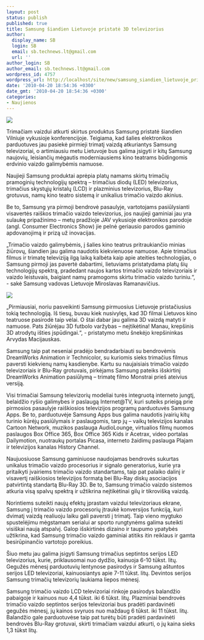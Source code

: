 ```yaml
---
layout: post
status: publish
published: true
title: Samsung šiandien Lietuvoje pristatė 3D televizorius
author:
  display_name: SB
  login: SB
  email: sb.technews.lt@gmail.com
  url: ''
author_login: SB
author_email: sb.technews.lt@gmail.com
wordpress_id: 4757
wordpress_url: http://localhost/site/new/samsung_siandien_lietuvoje_pristate_3d_televizorius/
date: '2010-04-20 18:54:36 +0300'
date_gmt: '2010-04-20 18:54:36 +0300'
categories:
- Naujienos
---
```

<div class="imgright"><img src="http://www.part.lt/img/f09f40699d186d727ce9f77a41e85edc230.jpg"  /></div>
<p>Trimačiam vaizdui atkurti skirtus produktus Samsung pristatė šiandien Vilniuje vykusioje konferencijoje. Teigiama, kad šalies elektronikos parduotuves jau pasiekė pirmieji trimatį vaizdą atkuriantys Samsung televizoriai, o artimiausiu metu Lietuvoje bus galima įsigyti ir kitų Samsung naujovių, leisiančių mėgautis moderniausiems kino teatrams būdingomis erdvinio vaizdo galimybėmis namuose.</p>
<p>Naujieji Samsung produktai aprėpia platų namams skirtų trimačių pramoginių technologijų  spektrą – trimačius diodų (LED) televizorius, trimačius skystųjų kristalų (LCD) ir plazminius televizorius, Blu-Ray grotuvus, namų kino teatro sistemą ir unikalius trimačio vaizdo akinius.</p>
<p>Be to, Samsung yra pirmoji bendrovė pasaulyje, vartotojams pasiūlysianti visavertės raiškos trimačio vaizdo televizorius, jos naujieji gaminiai jau yra sulaukę pripažinimo – metų pradžioje JAV vykusioje elektronikos parodoje (angl. Consumer Electronics Show) jie pelnė geriausio parodos gaminio apdovanojimą ir prizą už inovacijas.</p>
<p>„Trimačio vaizdo galimybėmis, į šalies kino teatrus pritraukiančio minias žiūrovų, šiandien jau galima naudotis kiekvienuose namuose. Apie trimačius filmus ir trimatę televiziją ilgą laiką kalbėta kaip apie ateities technologijas, o Samsung pirmoji jas pavertė dabartimi, lietuviams pristatydama platų šių technologijų spektrą, pradedant naujos kartos trimačio vaizdo televizoriais ir vaizdo leistuvais, baigiant namų pramogoms skirtu trimačio vaizdo turiniu.“, - sakė Samsung vadovas Lietuvoje Miroslavas Ramanavičius.</p>
<p><img src="http://www.part.lt/img/9a2755a0232f2a73f142e3121b214eb5732.JPG" /></p>
<p>„Pirmiausiai, noriu pasveikinti Samsung pirmuosius Lietuvoje pristačiusius tokią technologiją. Iš tiesų, buvau kiek nusivylęs, kad 3D filmai Lietuvos kino teatruose pasirodė taip vėlai. O štai dabar jau galima 3D vaizdą matyti ir namuose. Pats žiūrėjau 3D futbolo varžybas – neįtikėtina! Manau, krepšinis 3D atrodytų išties įspūdingai.“, - pristatymo metu šnekėjo krepšininkas Arvydas Macijauskas.</p>
<p>Samsung taip pat neseniai pradėjo bendradarbiauti su bendrovėmis DreamWorks Animation ir Technicolor, su kuriomis sieks trimačius filmus paversti kiekvienų namų kasdienybe. Kartu su naujaisiais trimačio vaizdo televizoriais ir Blu-Ray grotuvais, pirkėjams Samsung pateiks išskirtinį DreamWorks Animation pasiūlymą – trimatę filmo Monstrai prieš ateivius versiją. </p>
<p>Visi trimačiai Samsung televizorių modeliai turės integruotą interneto jungtį, belaidžio ryšio galimybes ir paslaugą Internet@TV, kuri suteiks prieigą prie pirmosios pasaulyje raiškiosios televizijos programų parduotuvės Samsung Apps. Be to, parduotuvėje Samsung Apps bus galima naudotis įvairių kitų turinio kūrėjų pasiūlymais ir paslaugomis, tarp jų – vaikų televizijos kanalas Cartoon Network, muzikos paslauga AudioLounge, virtualios filmų nuomos paslaugos Box Office 365, Box Office 365 Kids ir Acetrax, video portalas Dailymotion, nuotraukų portalas Picasa, interneto žaidimų paslauga Plajam ir televizijos kanalas History Channel.</p>
<p>Naujuosiuose Samsung gaminiuose naudojamas bendrovės sukurtas unikalus trimačio vaizdo procesorius ir signalo generatorius, kurie yra pritaikyti įvairiems trimačio vaizdo standartams, taip pat palaiko dalinį ir visavertį raiškiosios televizijos formatą bei Blu-Ray diskų asociacijos patvirtintą standartą Blu-Ray 3D. Be to, Samsung trimačio vaizdo sistemos atkuria visą spalvų spektrą ir užtikrina neįtikėtinai gilų ir tikrovišką vaizdą. </p>
<p>Norintiems suteikti naujų efektų įprastam vaizdui televizoriaus ekrane, Samsung į trimačio vaizdo procesorių įtraukė konversijos funkciją, kuri dvimatį vaizdą realiuoju laiku gali paversti į trimatį. Taip vieno mygtuko spustelėjimu mėgstamam serialui ar sporto rungtynėms galima suteikti visiškai naują atspalvį. Galop išskirtinės dizaino ir taupumo ypatybės užtikrina, kad Samsung trimačio vaizdo gaminiai atitiks itin reiklaus ir gamta besirūpinančio vartotojo poreikius.</p>
<p>Šiuo metu jau galima įsigyti Samsung trimačius septintos serijos LED televizorius, kurie, priklausomai nuo dydžio, kainuoja 6-10 tūkst. litų. Gegužės mėnesį parduotuvių lentynose pasirodys ir Samsung aštuntos serijos LED televizoriai, kainuosiantys apie 7-11 tūkst. litų. Devintos serijos Samsung trimačių televizorių laukiama liepos mėnesį.</p>
<p>Samsung trimačio vaizdo LCD televizoriai rinkoje pasirodys balandžio pabaigoje ir kainuos nuo 4,4 tūkst. iki 6 tūkst. litų. Plazminiai bendrovės trimačio vaizdo septintos serijos televizoriai bus pradėti pardavinėti gegužės mėnesį, jų kainos svyruos nuo maždaug 6 tūkst. iki 11 tūkst. litų. Balandžio gale parduotuvėse taip pat turėtų būti pradėti pardavinėti bendrovės Blu-Ray grotuvai, skirti trimačiam vaizdui atkurti, o jų kaina sieks 1,3 tūkst litų.<br /></p>
